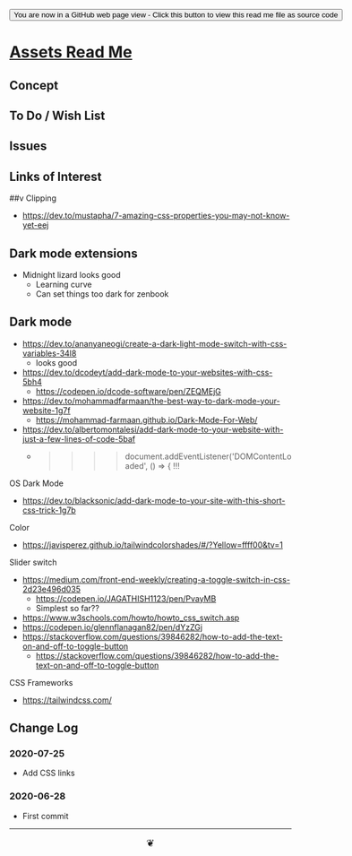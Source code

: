 <span style=display:none; >[You are now in a GitHub source code view - click this link to view Read Me file as a web page]( https://theo-armour.github.io/2020/assets/readme.html  "View file as a web page." ) </span>

<div><input type=button onclick=window.location.href="https://github.com/theo-armour/2020/tree/master/assets/";
value='You are now in a GitHub web page view - Click this button to view this read me file as source code' ></div>


# [Assets Read Me]( https://theo-armour.github.io/2020/assets/readme.html )

<!--@@@
<div style=height:300px;overflow:hidden;width:100%;resize:both; ><iframe src=https://theo-armour.github.io/2020/ height=100% width=100% ></iframe></div>
_Assets_

### Full Screen: [Assets]( https://theo-armour.github.io/2020/assets/ )
@@@-->


## Concept


## To Do / Wish List


## Issues


## Links of Interest

##v Clipping

* https://dev.to/mustapha/7-amazing-css-properties-you-may-not-know-yet-eej

## Dark mode extensions

* Midnight lizard looks good
	* Learning curve
	* Can set things too dark for zenbook


## Dark mode

* https://dev.to/ananyaneogi/create-a-dark-light-mode-switch-with-css-variables-34l8
	* looks good
* https://dev.to/dcodeyt/add-dark-mode-to-your-websites-with-css-5bh4
	* https://codepen.io/dcode-software/pen/ZEQMEjG
* https://dev.to/mohammadfarmaan/the-best-way-to-dark-mode-your-website-1g7f
	* https://mohammad-farmaan.github.io/Dark-Mode-For-Web/
* https://dev.to/albertomontalesi/add-dark-mode-to-your-website-with-just-a-few-lines-of-code-5baf
	* >>>> document.addEventListener('DOMContentLoaded', () => { !!!


OS Dark Mode

* https://dev.to/blacksonic/add-dark-mode-to-your-site-with-this-short-css-trick-1g7b


Color

* https://javisperez.github.io/tailwindcolorshades/#/?Yellow=ffff00&tv=1

Slider switch

* https://medium.com/front-end-weekly/creating-a-toggle-switch-in-css-2d23e496d035
	* https://codepen.io/JAGATHISH1123/pen/PvayMB
	* Simplest so far??
* https://www.w3schools.com/howto/howto_css_switch.asp
* https://codepen.io/glennflanagan82/pen/dYzZGj
* https://stackoverflow.com/questions/39846282/how-to-add-the-text-on-and-off-to-toggle-button
	* https://stackoverflow.com/questions/39846282/how-to-add-the-text-on-and-off-to-toggle-button

CSS Frameworks

* https://tailwindcss.com/


## Change Log

### 2020-07-25

* Add CSS links

### 2020-06-28

* First commit


***

<center title="hello!" ><a href=javascript:window.scrollTo(0,0); style=font-size:2ch;text-decoration:none; > ❦ </a></center>
